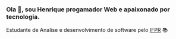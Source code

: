 ### Ola :wave:, sou Henrique progamador Web e apaixonado por tecnologia.

Estudante de Analise e desenvolvimento de software pelo [IFPR](https://foz.ifpr.edu.br/) :books:
